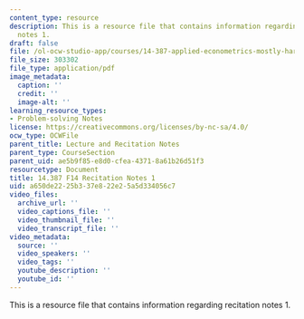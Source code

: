 ```yaml
---
content_type: resource
description: This is a resource file that contains information regarding recitation
  notes 1.
draft: false
file: /ol-ocw-studio-app/courses/14-387-applied-econometrics-mostly-harmless-big-data-fall-2014/a650de2225b337e822e25a5d334056c7_MIT14_387F14_Recitation1.pdf
file_size: 303302
file_type: application/pdf
image_metadata:
  caption: ''
  credit: ''
  image-alt: ''
learning_resource_types:
- Problem-solving Notes
license: https://creativecommons.org/licenses/by-nc-sa/4.0/
ocw_type: OCWFile
parent_title: Lecture and Recitation Notes
parent_type: CourseSection
parent_uid: ae5b9f85-e8d0-cfea-4371-8a61b26d51f3
resourcetype: Document
title: 14.387 F14 Recitation Notes 1
uid: a650de22-25b3-37e8-22e2-5a5d334056c7
video_files:
  archive_url: ''
  video_captions_file: ''
  video_thumbnail_file: ''
  video_transcript_file: ''
video_metadata:
  source: ''
  video_speakers: ''
  video_tags: ''
  youtube_description: ''
  youtube_id: ''
---
```

This is a resource file that contains information regarding recitation notes 1.